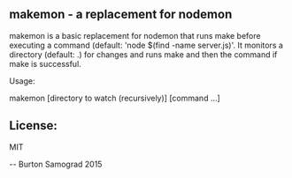 makemon - a replacement for nodemon
-----------------------------------

makemon is a basic replacement for nodemon that runs make before
executing a command (default: 'node $(find -name server.js)'.  It
monitors a directory (default: .) for changes and runs make and then
the command if make is successful.

Usage:

   makemon [directory to watch (recursively)] [command ...]

License:
--------

MIT

--
Burton Samograd
2015

